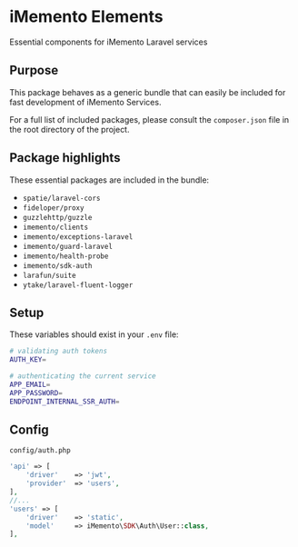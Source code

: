 # iMemento Elements

Essential components for iMemento Laravel services

## Purpose

This package behaves as a generic bundle that can easily be included for fast development of iMemento Services.

For a full list of included packages, please consult the `composer.json` file in the root directory of the project.

## Package highlights

These essential packages are included in the bundle:

* `spatie/laravel-cors`
* `fideloper/proxy`
* `guzzlehttp/guzzle`
* `imemento/clients`
* `imemento/exceptions-laravel`
* `imemento/guard-laravel`
* `imemento/health-probe`
* `imemento/sdk-auth`
* `larafun/suite`
* `ytake/laravel-fluent-logger`

## Setup

These variables should exist in your `.env` file:
```bash
# validating auth tokens
AUTH_KEY=

# authenticating the current service
APP_EMAIL=
APP_PASSWORD=
ENDPOINT_INTERNAL_SSR_AUTH=
```

## Config

`config/auth.php`
```php
'api' => [
	'driver' 	=> 'jwt',
	'provider' 	=> 'users',
],
//...
'users' => [
	'driver' 	=> 'static',
	'model' 	=> iMemento\SDK\Auth\User::class,
],
```


